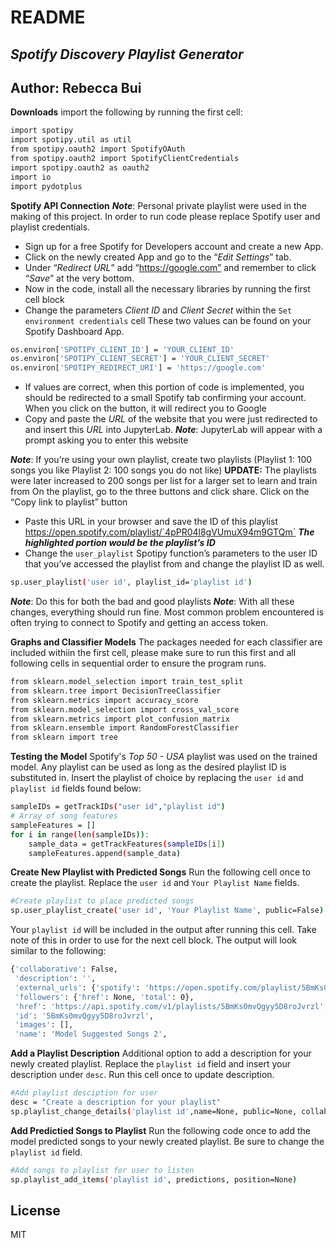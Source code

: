 # README
## _Spotify Discovery Playlist Generator_

## Author: Rebecca Bui

**Downloads**
import the following by running the first cell: 
```sh
import spotipy
import spotipy.util as util
from spotipy.oauth2 import SpotifyOAuth
from spotipy.oauth2 import SpotifyClientCredentials
import spotipy.oauth2 as oauth2
import io
import pydotplus
```

**Spotify API Connection**
**_Note_**: Personal private playlist were used in the making of this project. In order to run code please replace Spotify user and playlist credentials.
- Sign up for a free Spotify for Developers account and create a new App. 
- Click on the newly created App and go to the “_Edit Settings_” tab. 
- Under “_Redirect URL_” add “https://google.com” and remember to click “_Save_” at the very bottom.
- Now in the code, install all the necessary libraries by running the first cell block
- Change the parameters _Client ID_ and _Client Secret_ within the `Set environment credentials` cell These two values can be found on your Spotify Dashboard App.
```sh
os.environ['SPOTIPY_CLIENT_ID'] = 'YOUR_CLIENT_ID'
os.environ['SPOTIPY_CLIENT_SECRET'] = 'YOUR_CLIENT_SECRET'
os.environ['SPOTIPY_REDIRECT_URI'] = 'https://google.com'
```
- If values are correct, when this portion of code is implemented, you should be redirected to a small Spotify tab confirming your account. When you click on the button, it will redirect you to Google
- Copy and paste the _URL_ of the website that you were just redirected to and insert this _URL_ into JupyterLab. 
**_Note_**: JupyterLab will appear with a prompt asking you to enter this website

**_Note_**: If you’re using your own playlist, create two playlists (Playlist 1: 100 songs you like Playlist 2: 100 songs you do not like) 
**UPDATE:** The playlists were later increased to 200 songs per list for  a larger set to learn and train from
On the playlist, go to the three buttons and click share. Click on the “Copy link to playlist” button
- Paste this URL in your browser and save the ID of this playlist 
https://open.spotify.com/playlist/`4pPR04l8gVUmuX94m9GTQm`
    **_The highlighted portion would be the playlist’s ID_**
- Change the `user_playlist` Spotipy function’s parameters to the user ID that you’ve accessed the playlist from and change the playlist ID as well. 
```sh
sp.user_playlist('user id', playlist_id='playlist id') 
```

**_Note_**: Do this for both the bad and good playlists
**_Note_**: With all these changes, everything should run fine. Most common problem encountered is often trying to connect to Spotify and getting an access token.

**Graphs and Classifier Models**
The packages needed for each classifier are included withiin the first cell, please make sure to run this first and all following cells in sequential order to ensure the program runs.
```sh
from sklearn.model_selection import train_test_split
from sklearn.tree import DecisionTreeClassifier 
from sklearn.metrics import accuracy_score
from sklearn.model_selection import cross_val_score
from sklearn.metrics import plot_confusion_matrix
from sklearn.ensemble import RandomForestClassifier
from sklearn import tree
```
**Testing the Model**
Spotify's _Top 50 - USA_ playlist was used on the trained model. Any playlist can be used as long as the desired playlist ID is substituted in. Insert the playlist of choice by replacing the `user id` and `playlist id` fields found below:
```sh
sampleIDs = getTrackIDs("user id","playlist id")
# Array of song features
sampleFeatures = []
for i in range(len(sampleIDs)):
    sample_data = getTrackFeatures(sampleIDs[i])
    sampleFeatures.append(sample_data)
```
**Create New Playlist with Predicted Songs**
Run the following cell once to create the playlist. Replace the `user id` and `Your Playlist Name` fields.
```sh
#Create playlist to place predicted songs
sp.user_playlist_create('user id', 'Your Playlist Name', public=False)
```
Your `playlist id` will be included in the output after running this cell. Take note of this in order to use for the next cell block. The output will look similar to the following:

```sh
{'collaborative': False,
 'description': '',
 'external_urls': {'spotify': 'https://open.spotify.com/playlist/5BmKs0mvQgyy5D8roJvrzl'},
 'followers': {'href': None, 'total': 0},
 'href': 'https://api.spotify.com/v1/playlists/5BmKs0mvQgyy5D8roJvrzl',
 'id': '5BmKs0mvQgyy5D8roJvrzl',
 'images': [],
 'name': 'Model Suggested Songs 2',
```

**Add a Playlist Description**
Additional option to add a description for your newly created playlist. Replace the `playlist id` field and insert your description under `desc`. Run this cell once to update description.
```sh
#Add playlist desciption for user
desc = "Create a description for your playlist"
sp.playlist_change_details('playlist id',name=None, public=None, collaborative=None, description=desc)
```
**Add Predictied Songs to Playlist**
Run the following code once to add the model predicted songs to your newly created playlist. Be sure to change the `playlist id` field.
```sh
#Add songs to playlist for user to listen
sp.playlist_add_items('playlist id', predictions, position=None)
```
## License

MIT



